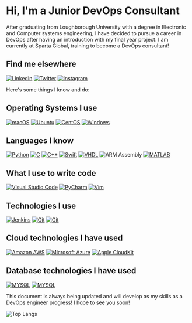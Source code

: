 # Hi, I'm a Junior DevOps Consultant
After graduating from Loughborough University with a degree in Electronic and Computer systems engineering, I have decided to pursue a career in DevOps after having an introduction with my final year project. I am currently at Sparta Global, training to become a DevOps consultant!

## Find me elsewhere
[![LinkedIn](https://img.shields.io/badge/-LinkedIn-2867B2?style=flat&logo=LinkedIn&logoColor=white)](https://www.linkedin.com/in/monotiller/) [![Twitter](https://img.shields.io/badge/-Twitter-1DA1F2?style=flat&logo=Twitter&logoColor=white)](https://www.twitter.com/monotiller/) [![Instagram](https://img.shields.io/badge/-Instagram-C13584?style=flat&logo=Instagram&logoColor=white)](https://www.instagram.com/monotiller/)

Here's some things I know and do:
## Operating Systems I use
[![macOS](https://img.shields.io/badge/-macOS-FFF?style=flat&logo=macOS&logoColor=black)](https://www.apple.com/macos/) [![Ubuntu](https://img.shields.io/badge/-Ubuntu-dd4814?style=flat&logo=Ubuntu&logoColor=white)](https://ubuntu.com/) [![CentOS](https://img.shields.io/badge/-CentOS-262577?style=flat&logo=CentOS&logoColor=white)](http://centos.org) [![Windows](https://img.shields.io/badge/-Windows-0078d4?style=flat&logo=Windows&logoColor=white)](https://www.windows.com)

## Languages I know
[![Python](https://img.shields.io/badge/-Python-3776AB?style=flat&logo=python&logoColor=white)](https://www.python.org/) [![C](https://img.shields.io/badge/-C-a8b9cc?style=flat&logo=c&logoColor=black)](https://www.iso.org/standard/74528.html) [![C++](https://img.shields.io/badge/-C++-073259?style=flat&logo=c%2B%2B&logoColor=white)](https://isocpp.org/) [![Swift](https://img.shields.io/badge/-Swift-F05138?style=flat&logo=swift&logoColor=white)](https://swift.org/) [![VHDL](https://img.shields.io/badge/-VHDL-000?style=flat&logo=vhdl&logoColor=white)](http://www.eda-twiki.org/cgi-bin/view.cgi/P1076/WebHome) ![ARM Assembly](https://img.shields.io/badge/-ARM%20Assembly-0091bd?style=flat&logo=arm&logoColor=white) [![MATLAB](https://img.shields.io/badge/-MATLAB-0076a8?style=flat&logo=MATLAB&logoColor=white)](https://mathworks.com/products/matlab.html)

## What I use to write code
[![Visual Studio Code](https://img.shields.io/badge/-Visual%20Studio%20Code-0078d7?style=flat&logo=visual%20studio%20code&logoColor=white)](https://code.visualstudio.com/) [![PyCharm](https://img.shields.io/badge/-PyCharm-fcf84a?style=flat&logo=PyCharm&logoColor=black)](https://www.jetbrains.com/pycharm/) [![Vim](https://img.shields.io/badge/-Vim-007f00?style=flat&logo=vim&logoColor=white)](https://www.vim.org/)

## Technologies I use
[![Jenkins](https://img.shields.io/badge/-Jenkins-ce3631?style=flat&logo=Jenkins&logoColor=white)](https://www.jenkins.io/) [![Git](https://img.shields.io/badge/-Git-F1502F?style=flat&logo=git&logoColor=white)](https://www.git-scm.com/) [![Git](https://img.shields.io/badge/-Vagrant-104eb2?style=flat&logo=vagrant&logoColor=white)](https://www.vagrantup.com/)

## Cloud technologies I have used
[![Amazon AWS](https://img.shields.io/badge/-Amazon%20AWS-232F3E?style=flat&logo=Amazon%20AWS&logoColor=white)](https://aws.amazon.com/) [![Microsoft Azure](https://img.shields.io/badge/-Microsoft%20Azure-008AD7?style=flat&logo=Microsoft%20Azure&logoColor=white)](https://azure.microsoft.com/) [![Apple CloudKit](https://img.shields.io/badge/-Apple%20CloudKit-0070C9?style=flat&logo=iCloud&logoColor=white)](https://developer.apple.com/icloud/cloudkit/)

## Database technologies I have used
[![MYSQL](https://img.shields.io/badge/-MySQL-00758F?style=flat&logo=MySQL&logoColor=white)](https://www.mysql.com/) [![MYSQL](https://img.shields.io/badge/-SQLite-0482c4?style=flat&logo=SQLite&logoColor=white)](https://sqlite.org/)

This document is always being updated and will develop as my skills as a DevOps engineer progress! I hope to see you soon!

![Top Langs](https://github-readme-stats.vercel.app/api/top-langs/?username=monotiller&hide=TeX&layout=compact)
